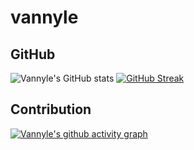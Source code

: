 # vannyle


## GitHub
![Vannyle's GitHub stats](https://github-readme-stats.vercel.app/api?username=vannyle&show_icons=true&theme=dracula)
[![GitHub Streak](https://github-readme-streak-stats.herokuapp.com?user=vannyle&theme=dracula&date_format=M%20j%5B%2C%20Y%5D)](https://git.io/streak-stats)

## Contribution
[![Vannyle's github activity graph](https://activity-graph.herokuapp.com/graph?username=vannyle&theme=dracula)](https://github.com/ashutosh00710/github-readme-activity-graph)
